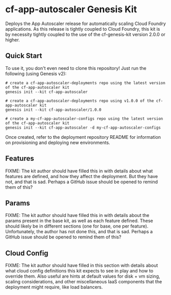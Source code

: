 cf-app-autoscaler Genesis Kit
=================

Deploys the App Autoscaler release for automatically scaling Cloud Foundry
applications.  As this release is tightly coupled to Cloud Foundry, this kit
is by necessity tightly coupled to the use of the cf-genesis-kit version 2.0.0
or higher.

Quick Start
-----------

To use it, you don't even need to clone this repository! Just run
the following (using Genesis v2):

```
# create a cf-app-autoscaler-deployments repo using the latest version of the cf-app-autoscaler kit
genesis init --kit cf-app-autoscaler

# create a cf-app-autoscaler-deployments repo using v1.0.0 of the cf-app-autoscaler kit
genesis init --kit cf-app-autoscaler/1.0.0

# create a my-cf-app-autoscaler-configs repo using the latest version of the cf-app-autoscaler kit
genesis init --kit cf-app-autoscaler -d my-cf-app-autoscaler-configs
```

Once created, refer to the deployment repository README for information on
provisioning and deploying new environments.

Features
-------

FIXME: The kit author should have filled this in with details
about what features are defined, and how they affect the deployment. But they
have not, and that is sad. Perhaps a GitHub issue should be opened to remind
them of this?

Params
------

FIXME: The kit author should have filled this in with details about the params
present in the base kit, as well as each feature defined. These should likely
be in different sections (one for base, one per feature). Unfortunately,
the author has not done this, and that is sad. Perhaps a GitHub issue
should be opened to remind them of this?

Cloud Config
------------

FIXME: The kit author should have filled in this section with details about
what cloud config definitions this kit expects to see in play and how to
override them. Also useful are hints at default values for disk + vm sizing,
scaling considerations, and other miscellaneous IaaS components that the deployment
might require, like load balancers.
